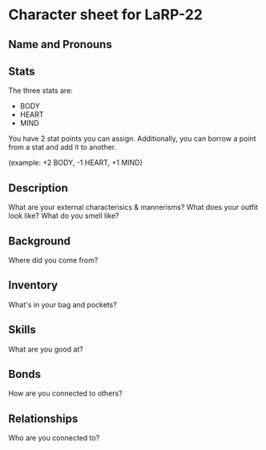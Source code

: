 # Character sheet for LaRP-22
## Name and Pronouns

## Stats
The three stats are:
- BODY
- HEART
- MIND

You have 2 stat points you can assign. Additionally, you can borrow a point from a stat and add it to another. 

(example: +2 BODY, -1 HEART, +1 MIND)
## Description
What are your external characterisics & mannerisms? What does your outfit look like? What do you smell like?
## Background
Where did you come from?
## Inventory
What's in your bag and pockets?
## Skills
What are you good at?
## Bonds
How are you connected to others?
## Relationships
Who are you connected to?

